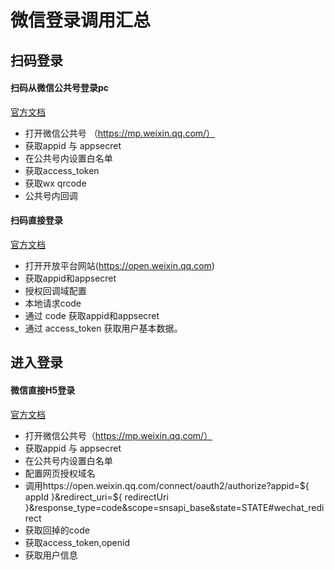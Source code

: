 # 微信登录调用汇总
## 扫码登录
#### 扫码从微信公共号登录pc
[官方文档](https://developers.weixin.qq.com/doc/offiaccount/Account_Management/Generating_a_Parametric_QR_Code.html)
- 打开微信公共号 （https://mp.weixin.qq.com/）
- 获取appid 与 appsecret
- 在公共号内设置白名单
- 获取access_token
- 获取wx qrcode
- 公共号内回调
#### 扫码直接登录
[官方文档](https://developers.weixin.qq.com/doc/oplatform/Website_App/WeChat_Login/Wechat_Login.html)
- 打开开放平台网站(https://open.weixin.qq.com)
- 获取appid和appsecret
- 授权回调域配置
- 本地请求code
- 通过 code 获取appid和appsecret
- 通过 access_token 获取用户基本数据。

## 进入登录
#### 微信直接H5登录
[官方文档](https://developers.weixin.qq.com/doc/offiaccount/OA_Web_Apps/Wechat_webpage_authorization.html)

- 打开微信公共号（https://mp.weixin.qq.com/）
- 获取appid 与 appsecret
- 在公共号内设置白名单
- 配置网页授权域名
- 调用https://open.weixin.qq.com/connect/oauth2/authorize?appid=${ appId }&redirect_uri=${ redirectUri }&response_type=code&scope=snsapi_base&state=STATE#wechat_redirect
- 获取回掉的code
- 获取access_token,openid
- 获取用户信息